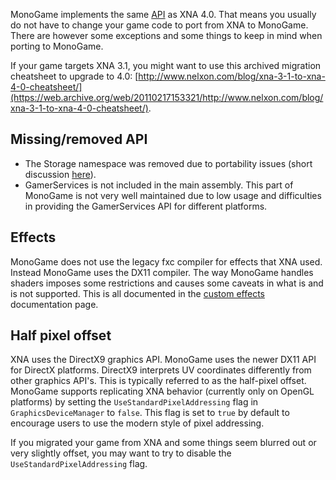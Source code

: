 MonoGame implements the same [API](https://en.wikipedia.org/wiki/Application_programming_interface)
as XNA 4.0. That means you usually do not have to change your game code to port from XNA to
MonoGame. There are however some exceptions and some things to keep in mind when porting to MonoGame.

If your game targets XNA 3.1, you might want to use this archived migration cheatsheet to upgrade
to 4.0: [http://www.nelxon.com/blog/xna-3-1-to-xna-4-0-cheatsheet/](https://web.archive.org/web/20110217153321/http://www.nelxon.com/blog/xna-3-1-to-xna-4-0-cheatsheet/).

## Missing/removed API

- The Storage namespace was removed due to portability issues (short discussion [here](https://github.com/MonoGame/MonoGame/issues/4311)).
- GamerServices is not included in the main assembly. This part of MonoGame is not very well maintained due to low usage and difficulties
in providing the GamerServices API for different platforms.

## Effects

MonoGame does not use the legacy fxc compiler for effects that XNA used. Instead MonoGame uses the DX11 compiler.
The way MonoGame handles shaders imposes some restrictions and causes some caveats in what is and is not supported.
This is all documented in the [custom effects](custom_effects.md) documentation page.

## Half pixel offset

XNA uses the DirectX9 graphics API. MonoGame uses the newer DX11 API for DirectX platforms.
DirectX9 interprets UV coordinates differently from other graphics API's. This is typically
referred to as the half-pixel offset. 
MonoGame supports replicating XNA behavior (currently only on OpenGL platforms) by setting
the `UseStandardPixelAddressing` flag in `GraphicsDeviceManager` to `false`. This flag is
set to `true` by default to encourage users to use the modern style of pixel addressing.

If you migrated your game from XNA and some things seem blurred out or very slightly offset,
you may want to try to disable the `UseStandardPixelAddressing` flag.

